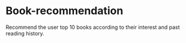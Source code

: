 # Book-recommendation
Recommend the user top 10 books according to their interest and past  reading history.
